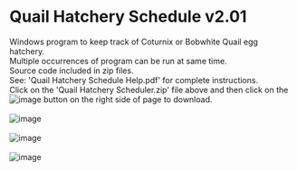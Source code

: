 # Quail Hatchery Schedule  v2.01
Windows program to keep track of Coturnix or Bobwhite Quail egg hatchery.<BR>
Multiple occurrences of program can be run at same time.   
Source code included in zip files.<BR>
See: 'Quail Hatchery Schedule Help.pdf' for complete instructions.<BR>
Click on the 'Quail Hatchery Scheduler.zip' file above and then click on the ![image](https://github.com/inwtx/QuailHatcherySchedule/assets/32821617/b2b1d8dc-c2b9-48d7-a425-92c5a9c05f46)
button on the right side of page to download.
<BR>  
![image](https://github.com/inwtx/QuailHatcherySchedule/assets/32821617/315a0a9a-083f-464d-9314-c44564519bf8)
<BR><BR>
![image](https://github.com/inwtx/QuailHatcherySchedule/assets/32821617/260fc68a-4356-4874-9d6d-95544a536f87)
<BR><BR>
![image](https://github.com/inwtx/QuailHatcherySchedule/assets/32821617/053bedd8-5eac-4816-8171-191fc635297b)


<BR>
<BR>
  
